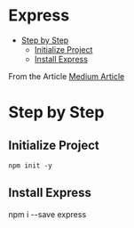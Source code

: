 # Express <!-- omit in toc -->
- [Step by Step](#step-by-step)
  - [Initialize Project](#initialize-project)
  - [Install Express](#install-express)


From the Article 
[Medium Article](https://medium.com/@evangow/server-authentication-basics-express-sessions-passport-and-curl-359b7456003d)

# Step by Step
## Initialize Project
```
npm init -y
```
## Install Express
npm i --save express